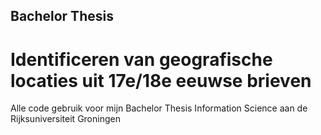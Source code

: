 ## Bachelor Thesis
# Identificeren van geografische locaties uit 17e/18e eeuwse brieven
Alle code gebruik voor mijn Bachelor Thesis Information Science aan de Rijksuniversiteit Groningen

